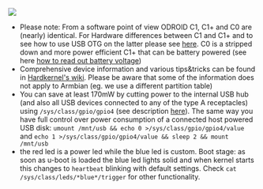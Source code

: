 [![](http://www.armbian.com/wp-content/uploads/2016/03/odroidc1.png
)](http://www.armbian.com/odroid-c1/)

- Please note: From a software point of view ODROID C1, C1+ and C0 are (nearly) identical. For Hardware differences between C1 and C1+ and to see how to use USB OTG on the latter please see [here](http://odroid.com/dokuwiki/doku.php?id=en:c1_hardware#c1_has_below_improvements_from_the_original_c1). C0 is a stripped down and more power efficient C1+ that can be battery powered (see here [how to read out battery voltage](http://odroid.com/dokuwiki/doku.php?id=en:c0_read_battery_voltage))
- Comprehensive device information and various tips&tricks can be found in [Hardkernel's wiki](http://odroid.com/dokuwiki/doku.php?id=en:odroid-c1). Please be aware that some of the information does not apply to Armbian (eg. we use a different partition table)
- You can save at least 170mW by cutting power to the internal USB hub (and also all USB devices connected to any of the type A receptacles) using `/sys/class/gpio/gpio4` (see description [here](http://forum.odroid.com/viewtopic.php?f=112&t=23763#p160852)). The same way you have full control over power consumption of a connected host powered USB disk: `umount /mnt/usb && echo 0 >/sys/class/gpio/gpio4/value` and `echo 1 >/sys/class/gpio/gpio4/value && sleep 2 && mount /mnt/usb`
- the red led is a power led while the blue led is custom. Boot stage: as soon as u-boot is loaded the blue led lights solid and when kernel starts this changes to `heartbeat` blinking with default settings. Check `cat /sys/class/leds/*blue*/trigger` for other functionality.